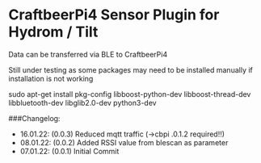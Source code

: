 # CraftbeerPi4 Sensor Plugin for Hydrom / Tilt

Data can be transferred via BLE to CraftbeerPi4

Still under testing as some packages may need to be installed manually if installation is not working


sudo apt-get install pkg-config libboost-python-dev libboost-thread-dev libbluetooth-dev libglib2.0-dev python3-dev

###Changelog:

- 16.01.22: (0.0.3) Reduced mqtt traffic (->cbpi .0.1.2 required!!)
- 08.01.22: (0.0.2) Added RSSI value from blescan as parameter
- 07.01.22: (0.0.1) Initial Commit

